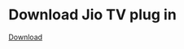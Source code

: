 <h1>Download Jio TV plug in</h1> 

[Download](https://github.com/nitingit7/sogallen/releases/download/working_plugin/plugin.video.jiotv-2.0.25.zip)
